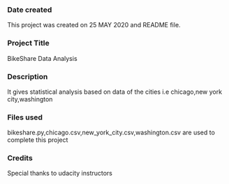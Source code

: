 ### Date created
This project was created on 25 MAY 2020 and README file.

### Project Title
BikeShare Data Analysis

### Description
It gives statistical analysis based on data of the cities i.e chicago,new york city,washington

### Files used
bikeshare.py,chicago.csv,new_york_city.csv,washington.csv are used to complete this project

### Credits
Special thanks to udacity instructors

